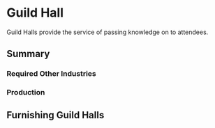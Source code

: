 # Guild Hall

Guild Halls provide the service of passing knowledge on to attendees.

## Summary

### Required Other Industries

### Production

## Furnishing Guild Halls

